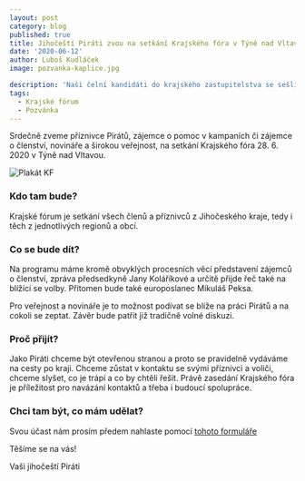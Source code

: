 ```yaml
---
layout: post
category: blog
published: true
title: Jihočeští Piráti zvou na setkání Krajského fóra v Týně nad Vltavou
date: '2020-06-12'
author: Luboš Kudláček
image: pozvanka-kaplice.jpg

description: 'Naši čelní kandidáti do krajského zastupitelstva se sešli s dalšími Piráty v kempu Malý Ratmírov, aby si předávali zkušenosti a dovednosti politické práce. Kromě toho jednali o vizích, principech budoucího zastupitelského klubu a povolební strategii.'
tags:
  - Krajské fórum
  - Pozvánka
---
```

Srdečně zveme příznivce Pirátů, zájemce o pomoc v kampaních či zájemce o členství, novináře a širokou veřejnost, na setkání Krajského fóra 28. 6. 2020 v Týně nad Vltavou.

![Plakát KF](https://jihocesky.pirati.cz/assets/img/2020/tynplakat.jpg)

### Kdo tam bude?
Krajské fórum je setkání všech členů a příznivců z Jihočeského kraje, tedy i těch z jednotlivých regionů a obcí. 

### Co se bude dít?
Na programu máme kromě obvyklých procesních věcí představení zájemců o členství, zpráva předsedkyně Jany Koláříkové a určitě přijde řeč také na blížící se volby. Přítomen bude také europoslanec Mikuláš Peksa.

Pro veřejnost a novináře je to možnost podívat se blíže na práci Pirátů a na cokoli se zeptat. Závěr bude patřit již tradičně volné diskuzi.

### Proč přijít?
Jako Piráti chceme být otevřenou stranou a proto se pravidelně vydáváme na cesty po kraji. Chceme zůstat v kontaktu se svými příznivci a voliči, chceme slyšet, 
co je trápí a co by chtěli řešit. Právě zasedání Krajského fóra je příležitost pro navázání kontaktů a třeba i budoucí spolupráce.

### Chci tam být, co mám udělat?
Svou účast nám prosím předem nahlaste pomocí [tohoto formuláře](https://docs.google.com/forms/d/172p1iH3qmfgHDHVAhNna2vCik_9woD6ba3Qiodsm7V0/viewform?edit_requested=true)

Těšíme se na vás!

Vaši jihočeští Piráti
